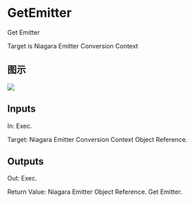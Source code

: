 # GetEmitter

Get Emitter

Target is Niagara Emitter Conversion Context

## 图示

![]($-20221218-19015293.png)

## Inputs

In: Exec.

Target: Niagara Emitter Conversion Context Object Reference.  

## Outputs

Out: Exec.

Return Value: Niagara Emitter Object Reference. Get Emitter.

